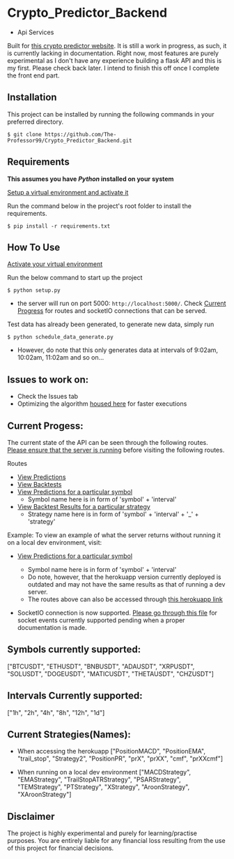 # Crypto_Predictor_Backend

- Api Services

Built for [this crypto predictor website](https://github.com/The-Professor99/Crypto_Predictor_Frontend). It is still a work in progress, as such, it is currently lacking in documentation. Right now, most features are purely experimental as I don't have any experience building a flask API and this is my first. Please check back later. I intend to finish this off once I complete the front end part.

## Installation

This project can be installed by running the following commands in your preferred directory.

    $ git clone https://github.com/The-Professor99/Crypto_Predictor_Backend.git

## Requirements

<strong>This assumes you have <i>Python</i> installed on your system</strong>

[Setup a virtual environment and activate it](https://www.freecodecamp.org/news/how-to-setup-virtual-environments-in-python/)

Run the command below in the project's root folder to install the requirements.

    $ pip install -r requirements.txt

## How To Use

[Activate your virtual environment](https://www.freecodecamp.org/news/how-to-setup-virtual-environments-in-python/)

Run the below command to start up the project

    $ python setup.py

- the server will run on port 5000: `http://localhost:5000/`. Check [Current Progress](#current-progess) for routes and socketIO connections that can be served.

Test data has already been generated, to generate new data, simply run

    $ python schedule_data_generate.py

- However, do note that this only generates data at intervals of 9:02am, 10:02am, 11:02am and so on...

## Issues to work on:

- Check the Issues tab
- Optimizing the algorithm [housed here](./app/prediction_engine/main_engine.py) for faster executions

## Current Progess:

The current state of the API can be seen through the following routes. [Please ensure that the server is running](#how-to-use) before visiting the following routes.

Routes

- [View Predictions](http://localhost:5000/predictions)
- [View Backtests](http://localhost:5000/backtests)
- [View Predictions for a particular symbol](http://localhost:5000/predictions/BTCUSDT1h)
  - Symbol name here is in form of 'symbol' + 'interval'
- [View Backtest Results for a particular strategy](http://localhost:5000/backtests/BTCUSDT1h_PositionMACD)
  - Strategy name here is in form of 'symbol' + 'interval' + '\_' + 'strategy'

Example:
To view an example of what the server returns without running it on a local dev environment, visit:

- [View Predictions for a particular symbol](https://get-crypto-predicts.herokuapp.com/predictions/BTCUSDT1h)

  - Symbol name here is in form of 'symbol' + 'interval'
  - Do note, however, that the herokuapp version currently deployed is outdated and may not have the same results as that of running a dev server.
  - The routes above can also be accessed through [this herokuapp link](https://get-crypto-predicts.herokuapp.com/)

- SocketIO connection is now supported. [Please go through this file](./app/main.py) for socket events currently supported pending when a proper documentation is made.

## Symbols currently supported:

["BTCUSDT", "ETHUSDT", "BNBUSDT", "ADAUSDT", "XRPUSDT", "SOLUSDT", "DOGEUSDT", "MATICUSDT", "THETAUSDT", "CHZUSDT"]

## Intervals Currently supported:

["1h", "2h", "4h", "8h", "12h", "1d"]

## Current Strategies(Names):

- When accessing the herokuapp
  ["PositionMACD", "PositionEMA", "trail_stop", "Strategy2", "PositionPR", "prX", "prXX", "cmf", "prXXcmf"]

- When running on a local dev environment
  ["MACDStrategy", "EMAStrategy", "TrailStopATRStrategy", "PSARStrategy", "TEMStrategy", "PTStrategy", "XStrategy", "AroonStrategy", "XAroonStrategy"]

## Disclaimer

The project is highly experimental and purely for learning/practise purposes.
You are entirely liable for any financial loss resulting from the use of this project for financial decisions.
